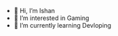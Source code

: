 - 👋 Hi, I’m Ishan
- 👀 I’m interested in Gaming
- 🌱 I’m currently learning Devloping

<!---
MrJaT/MrJaT is a ✨ special ✨ repository because its `README.md` (this file) appears on your GitHub profile.
You can click the Preview link to take a look at your changes.
--->
